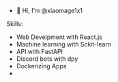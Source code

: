 - 👋 Hi, I’m @xiaomage1x1

Skills:

- Web Develpment with React.js
- Machine learning with Sckit-learn
- API with FastAPI
- Discord bots with dpy
- Dockerizing Apps
- 
